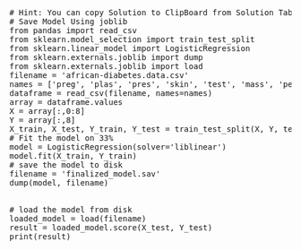 <pre class="file" data-target="clipboard">
# Hint: You can copy Solution to ClipBoard from Solution Tab in Step 3
# Save Model Using joblib
from pandas import read_csv
from sklearn.model_selection import train_test_split
from sklearn.linear_model import LogisticRegression
from sklearn.externals.joblib import dump
from sklearn.externals.joblib import load
filename = 'african-diabetes.data.csv'
names = ['preg', 'plas', 'pres', 'skin', 'test', 'mass', 'pedi', 'age', 'class']
dataframe = read_csv(filename, names=names)
array = dataframe.values
X = array[:,0:8]
Y = array[:,8]
X_train, X_test, Y_train, Y_test = train_test_split(X, Y, test_size=0.33, random_state=7)
# Fit the model on 33%
model = LogisticRegression(solver='liblinear')
model.fit(X_train, Y_train)
# save the model to disk
filename = 'finalized_model.sav'
dump(model, filename)


# load the model from disk
loaded_model = load(filename)
result = loaded_model.score(X_test, Y_test)
print(result)


</pre>
